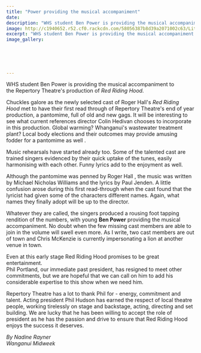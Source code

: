 ```yaml
---
title: "Power providing the musical accompaniment"
date: 
description: "WHS student Ben Power is providing the musical accompaniment to the Repertory Theatre's production of Red Riding Hood, Wanganui Midweek article 12/10/16..."
image: http://c1940652.r52.cf0.rackcdn.com/58056387b8d39a2071002c63/Little-Red-Riding-Hood-meeting-with-a-wolf-Stock-Vector.jpg
excerpt: "WHS student Ben Power is providing the musical accompaniment to the Repertory Theatre's production of Red Riding Hood."
image_gallery:
    
    
    
    
    
---
```


<p><span>WHS student Ben Power is providing the musical accompaniment to the&nbsp;<span>Repertory Theatre's production of&nbsp;<em>Red Riding Hood.</em></span></span></p>
<p>Chuckles galore as the newly selected cast of Roger Hall's&nbsp;<em>Red Riding Hood</em>&nbsp;met to have their first read through of Repertory Theatre's end of year production, a pantomime, full of old and new gags. It will be interesting to see what current references director Colin Hedivan chooses to incorporate in this production. Global warming? Whanganui's wastewater treatment plant? Local body elections and their outcomes may provide amusing fodder for a pantomime as well .</p>
<p>Music rehearsals have started already too. Some of the talented cast are trained singers evidenced by their quick uptake of the tunes, easily harmonising with each other. Funny lyrics add to the enjoyment as well.</p>
<p>Although the pantomime was penned by Roger Hall , the music was written by Michael Nicholas Williams and the lyrics by Paul Jenden. A little confusion arose during this first read-through when the cast found that the lyricist had given some of the characters different names. Again, what names they finally adopt will be up to the director.</p>
<p>Whatever they are called, the singers produced a rousing foot tapping rendition of the numbers, with young <strong>Ben Power</strong> providing the musical accompaniment. No doubt when the few missing cast members are able to join in the volume will swell even more. As I write, two cast members are out of town and Chris McKenzie is currently impersonating a lion at another venue in town.</p>
<p>Even at this early stage Red Riding Hood promises to be great entertainment.<br />Phil Portland, our immediate past president, has resigned to meet other commitments, but we are hopeful that we can call on him to add his considerable expertise to this show when we need him.</p>
<p>Repertory Theatre has a lot to thank Phil for - energy, commitment and talent. Acting president Phil Hudson has earned the respect of local theatre people, working tirelessly on stage and backstage, acting, directing and set building. We are lucky that he has been willing to accept the role of president as he has the passion and drive to ensure that Red Riding Hood enjoys the success it deserves.</p>
<p><span><span><em>By Nadine Rayner<br />Wanganui Midweek&nbsp;</em></span></span></p>

